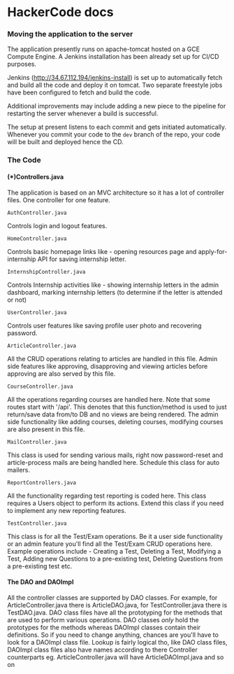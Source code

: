 # HackerCode docs 

### Moving the application to the server
The application presently runs on apache-tomcat hosted on a GCE Compute Engine. A Jenkins installation has been already set up for CI/CD purposes. 

Jenkins (http://34.67.112.194/jenkins-install) is set up to automatically fetch and build all the code and deploy it on tomcat. Two separate freestyle jobs have been configured to fetch and build the code. 

Additional improvements may include adding a new piece to the pipeline for restarting the server whenever a build is successful.

The setup at present listens to each commit and gets initiated automatically. Whenever you commit your code to the `dev` branch of the repo, your code will be built and deployed hence the CD. 

### The Code

#### (*)Controllers.java 
The application is based on an MVC architecture so it has a lot of controller files. One controller for one feature.

`AuthController.java`

Controls login and logout features. 

`HomeController.java`

Controls basic homepage links like - opening resources page and apply-for-internship API for saving internship letter.

`InternshipController.java`

Controls Internship activities like - showing internship letters in the admin dashboard, marking internship letters (to determine if the letter is attended or not)

`UserController.java`

Controls user features like saving profile user photo and recovering password.

`ArticleController.java`

All the CRUD operations relating to articles are handled in this file. 
Admin side features like approving, disapproving and viewing articles before approving are also served by this file.
 
`CourseController.java`

All the operations regarding courses are handled here. Note that some routes start with '/api'. This denotes that this function/method is used to just return/save data from/to DB and no views are being rendered.
The admin side functionality like adding courses, deleting courses, modifying courses are also present in this file.

`MailController.java`

This class is used for sending various mails, right now password-reset and article-process mails are being handled here. Schedule this class for auto mailers. 

`ReportControllers.java`

All the functionality regarding test reporting is coded here. This class requires a Users object to perform its actions. Extend this class if you need to implement any new reporting features.
 
`TestController.java`

This class is for all the Test/Exam operations. Be it a user side functionality or an admin feature you'll find all the Test/Exam CRUD operations here. 
Example operations include - Creating a Test, Deleting a Test, Modifying a Test, Adding new Questions to a pre-existing test, Deleting Questions from a pre-existing test etc. 


#### The DAO and DAOImpl 
All the controller classes are supported by DAO classes. For example, for ArticleController.java there is ArticleDAO.java, for TestController.java there is TestDAO.java. 
DAO class files have all the prototyping for the methods that are used to perform various operations.
DAO classes *only* hold the prototypes for the methods whereas DAOImpl classes contain their definitions. So if you need to change anything, chances are you'll have to look for a DAOImpl class file. Lookup is fairly logical tho, like DAO class files, DAOImpl class files also have names according to there Controller counterparts eg. ArticleController.java will have ArticleDAOImpl.java and so on
